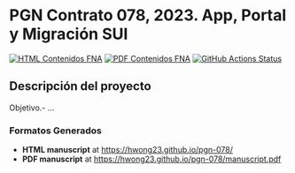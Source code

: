 # PGN Contrato 078, 2023. App, Portal y Migración SUI
[![HTML Contenidos FNA](https://img.shields.io/badge/manuscript-HTML-blue.svg)](https://hwong23.github.io/pgn-078/)
[![PDF Contenidos FNA](https://img.shields.io/badge/manuscript-PDF-blue.svg)](https://hwong23.github.io/pgn-078/manuscript.pdf)
[![GitHub Actions Status](https://github.com/hwong23/fna-dd-f2-pry1/workflows/Manubot/badge.svg)](https://github.com/hwong23/fna-dd-f2-pry1/actions)

## Descripción del proyecto
Objetivo.- ...

### Formatos Generados
+ **HTML manuscript** at https://hwong23.github.io/pgn-078/
+ **PDF manuscript** at https://hwong23.github.io/pgn-078/manuscript.pdf

